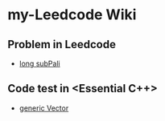 # my-Leedcode Wiki

## Problem in Leedcode
- [long subPali](code/longSubPali.cpp)


## Code test in <Essential C++>
- [generic Vector](code/genericVector)

